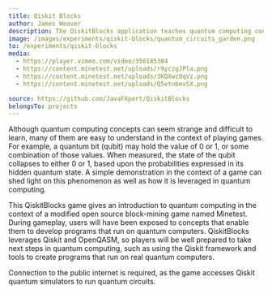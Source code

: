 ```yaml
---
title: Qiskit Blocks
author: James Weaver
description: The QiskitBlocks application teaches quantum computing concepts using Qiskit, in the context of a Minetest block world.
image: /images/experiments/qiskit-blocks/quantum_circuits_garden.png
to: /experiments/qiskit-blocks
media:
  - https://player.vimeo.com/video/356185384
  - https://content.minetest.net/uploads/r9yczgJPla.png
  - https://content.minetest.net/uploads/3KQXwz0qVz.png
  - https://content.minetest.net/uploads/Q5etnbmvSX.png

source: https://github.com/JavaFXpert/QiskitBlocks
belongsTo: projects
---
```

Although quantum computing concepts can seem strange and difficult to learn, many of them are easy to understand in the context of playing games. For example, a quantum bit (qubit) may hold the value of 0 or 1, or some combination of those values. When measured, the state of the qubit collapses to either 0 or 1, based upon the probabilities expressed in its hidden quantum state. A simple demonstration in the context of a game can shed light on this phenomenon as well as how it is leveraged in quantum computing.

This QiskitBlocks game gives an introduction to quantum computing in the context of a modified open source block-mining game named Minetest. During gameplay, users will have been exposed to concepts that enable them to develop programs that run on quantum computers. QiskitBlocks leverages Qiskit and OpenQASM, so players will be well prepared to take next steps in quantum computing, such as using the Qiskit framework and tools to create programs that run on real quantum computers.

Connection to the public internet is required, as the game accesses Qiskit quantum simulators to run quantum circuits.

